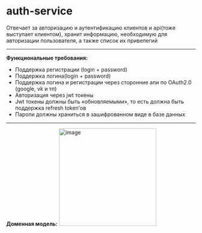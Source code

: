 # auth-service
Отвечает за авторизацию и аутентификацию клиентов и api(тоже выступает клиентом), хранит информацию, необходимую для авторизации пользователя, а также список их привелегий

---
**Функциональные требования:**

- Поддержка регистрации (login + password)
- Поддержка логина(login + password)
- Поддержка логина и регистрации через сторонние апи по OAuth2.0 (google, vk и тп)
- Авторизация через jwt токены
- Jwt токены должны быть «обновляемыми», то есть должна быть поддержка refresh token’ов
- Пароли должны храниться в зашифрованном виде в базе данных
---
**Доменная модель:**
<img width="259" alt="image" src="https://github.com/user-attachments/assets/654327d1-2c5d-40b9-96db-bd25484e7921">
